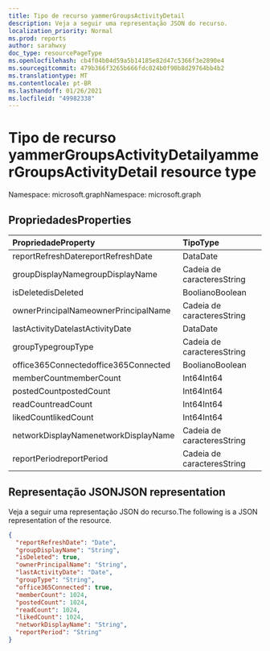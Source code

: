 ```yaml
---
title: Tipo de recurso yammerGroupsActivityDetail
description: Veja a seguir uma representação JSON do recurso.
localization_priority: Normal
ms.prod: reports
author: sarahwxy
doc_type: resourcePageType
ms.openlocfilehash: cb4f04b04d59a5b14185e82d47c5366f3e2890e4
ms.sourcegitcommit: 479b366f3265b666fdc024b0f90b8d29764bb4b2
ms.translationtype: MT
ms.contentlocale: pt-BR
ms.lasthandoff: 01/26/2021
ms.locfileid: "49982338"
---
```

# <a name="yammergroupsactivitydetail-resource-type"></a><span data-ttu-id="748df-103">Tipo de recurso yammerGroupsActivityDetail</span><span class="sxs-lookup"><span data-stu-id="748df-103">yammerGroupsActivityDetail resource type</span></span>

<span data-ttu-id="748df-104">Namespace: microsoft.graph</span><span class="sxs-lookup"><span data-stu-id="748df-104">Namespace: microsoft.graph</span></span>

## <a name="properties"></a><span data-ttu-id="748df-105">Propriedades</span><span class="sxs-lookup"><span data-stu-id="748df-105">Properties</span></span>

| <span data-ttu-id="748df-106">Propriedade</span><span class="sxs-lookup"><span data-stu-id="748df-106">Property</span></span>           | <span data-ttu-id="748df-107">Tipo</span><span class="sxs-lookup"><span data-stu-id="748df-107">Type</span></span>    |
| :----------------- | :------ |
| <span data-ttu-id="748df-108">reportRefreshDate</span><span class="sxs-lookup"><span data-stu-id="748df-108">reportRefreshDate</span></span>  | <span data-ttu-id="748df-109">Data</span><span class="sxs-lookup"><span data-stu-id="748df-109">Date</span></span>    |
| <span data-ttu-id="748df-110">groupDisplayName</span><span class="sxs-lookup"><span data-stu-id="748df-110">groupDisplayName</span></span>   | <span data-ttu-id="748df-111">Cadeia de caracteres</span><span class="sxs-lookup"><span data-stu-id="748df-111">String</span></span>  |
| <span data-ttu-id="748df-112">isDeleted</span><span class="sxs-lookup"><span data-stu-id="748df-112">isDeleted</span></span>          | <span data-ttu-id="748df-113">Booliano</span><span class="sxs-lookup"><span data-stu-id="748df-113">Boolean</span></span> |
| <span data-ttu-id="748df-114">ownerPrincipalName</span><span class="sxs-lookup"><span data-stu-id="748df-114">ownerPrincipalName</span></span> | <span data-ttu-id="748df-115">Cadeia de caracteres</span><span class="sxs-lookup"><span data-stu-id="748df-115">String</span></span>  |
| <span data-ttu-id="748df-116">lastActivityDate</span><span class="sxs-lookup"><span data-stu-id="748df-116">lastActivityDate</span></span>   | <span data-ttu-id="748df-117">Data</span><span class="sxs-lookup"><span data-stu-id="748df-117">Date</span></span>    |
| <span data-ttu-id="748df-118">groupType</span><span class="sxs-lookup"><span data-stu-id="748df-118">groupType</span></span>          | <span data-ttu-id="748df-119">Cadeia de caracteres</span><span class="sxs-lookup"><span data-stu-id="748df-119">String</span></span>  |
| <span data-ttu-id="748df-120">office365Connected</span><span class="sxs-lookup"><span data-stu-id="748df-120">office365Connected</span></span> | <span data-ttu-id="748df-121">Booliano</span><span class="sxs-lookup"><span data-stu-id="748df-121">Boolean</span></span> |
| <span data-ttu-id="748df-122">memberCount</span><span class="sxs-lookup"><span data-stu-id="748df-122">memberCount</span></span>        | <span data-ttu-id="748df-123">Int64</span><span class="sxs-lookup"><span data-stu-id="748df-123">Int64</span></span>   |
| <span data-ttu-id="748df-124">postedCount</span><span class="sxs-lookup"><span data-stu-id="748df-124">postedCount</span></span>        | <span data-ttu-id="748df-125">Int64</span><span class="sxs-lookup"><span data-stu-id="748df-125">Int64</span></span>   |
| <span data-ttu-id="748df-126">readCount</span><span class="sxs-lookup"><span data-stu-id="748df-126">readCount</span></span>          | <span data-ttu-id="748df-127">Int64</span><span class="sxs-lookup"><span data-stu-id="748df-127">Int64</span></span>   |
| <span data-ttu-id="748df-128">likedCount</span><span class="sxs-lookup"><span data-stu-id="748df-128">likedCount</span></span>         | <span data-ttu-id="748df-129">Int64</span><span class="sxs-lookup"><span data-stu-id="748df-129">Int64</span></span>   |
| <span data-ttu-id="748df-130">networkDisplayName</span><span class="sxs-lookup"><span data-stu-id="748df-130">networkDisplayName</span></span> | <span data-ttu-id="748df-131">Cadeia de caracteres</span><span class="sxs-lookup"><span data-stu-id="748df-131">String</span></span>  |
| <span data-ttu-id="748df-132">reportPeriod</span><span class="sxs-lookup"><span data-stu-id="748df-132">reportPeriod</span></span>       | <span data-ttu-id="748df-133">Cadeia de caracteres</span><span class="sxs-lookup"><span data-stu-id="748df-133">String</span></span>  |

## <a name="json-representation"></a><span data-ttu-id="748df-134">Representação JSON</span><span class="sxs-lookup"><span data-stu-id="748df-134">JSON representation</span></span>

<span data-ttu-id="748df-135">Veja a seguir uma representação JSON do recurso.</span><span class="sxs-lookup"><span data-stu-id="748df-135">The following is a JSON representation of the resource.</span></span>

<!-- {
  "blockType": "resource",
  "@odata.type": "microsoft.graph.yammerGroupsActivityDetail"
} -->

```json
{
  "reportRefreshDate": "Date", 
  "groupDisplayName": "String", 
  "isDeleted": true, 
  "ownerPrincipalName": "String", 
  "lastActivityDate": "Date", 
  "groupType": "String", 
  "office365Connected": true, 
  "memberCount": 1024, 
  "postedCount": 1024, 
  "readCount": 1024, 
  "likedCount": 1024,
  "networkDisplayName": "String",
  "reportPeriod": "String"
}
```


